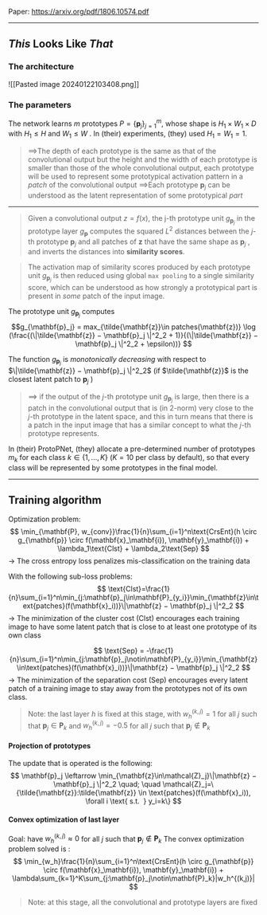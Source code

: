 Paper: https://arxiv.org/pdf/1806.10574.pdf

---
_This_ Looks Like _That_
--
### The architecture
![[Pasted image 20240122103408.png]]

### The parameters

The network learns $m$ prototypes $P = \{\mathbf{p}_j \}^m_{j=1}$, whose shape is $H_1 × W_1 × D$ with $H_1 ≤ H$ and $W_1 ≤ W$ . In (their) experiments, (they) used $H_1 = W_1 = 1$.  

> ==>The depth of each prototype is the same as that of the convolutional output but the height and the width of each prototype is smaller than those of the whole convolutional output, each prototype will be used to represent some prototypical activation pattern in a *patch* of the convolutional output
> ==>Each prototype $\mathbf{p}_j$ can be understood as the latent representation of some prototypical *part*

---
> Given a convolutional output $z = f (x)$, the j-th prototype unit $g_{\mathbf{p}_j}$ in the prototype layer $g_\mathbf{p}$ computes the squared $L^2$ distances between the $j$-th prototype $\mathbf{p}_j$ and all patches of $\mathbf{z}$ that have the same shape as $\mathbf{p}_j$ , and inverts the distances into **similarity scores**.

> The activation map of similarity scores produced by each prototype unit $g_{\mathbf{p}_j}$ is then reduced using global $\texttt{max pooling}$ to a single similarity score, which can be understood as how strongly a prototypical part is present in *some* patch of the input image.

The prototype unit $g_{\mathbf{p}_j}$ computes 
$$g_{\mathbf{p}_j} = max_{\tilde{\mathbf{z}}\in patches(\mathbf{z})} \log (\frac{(\|\tilde{\mathbf{z}} − \mathbf{p}_j \|^2_2 + 1)}{(\|\tilde{\mathbf{z}} − \mathbf{p}_j \|^2_2 + \epsilon))}
$$

The function $g_{\mathbf{p}_j}$ is *monotonically decreasing* with respect to $\|\tilde{\mathbf{z}} − \mathbf{p}_j \|^2_2$ (if $\tilde{\mathbf{z}}$ is the closest latent patch to $\mathbf{p}_j$ )
> ==> if the output of the $j$-th prototype unit $g_{\mathbf{p}_j}$ is large, then there is a patch in the convolutional output that is (in 2-norm) very close to the $j$-th prototype in the latent space, and this in turn means that there is a patch in the input image that has a similar concept to what the $j$-th prototype represents.

In (their) ProtoPNet, (they) allocate a pre-determined number of prototypes $m_k$ for each class $k ∈ \{1, ..., K\}$ 
($K=10$ per class by default), so that every class will be represented by some prototypes in the final model. 

---
## Training algorithm

Optimization problem:
$$
\min_{\mathbf{P}, w_{conv}}\frac{1}{n}\sum_{i=1}^n\text{CrsEnt}(h \circ g_{\mathbf{p}} \circ f(\mathbf{x}_\mathbf{i}), \mathbf{y}_\mathbf{i}) + \lambda_1\text{Clst} + \lambda_2\text{Sep}
$$
-> The cross entropy loss penalizes mis-classification on the training data


With the following sub-loss problems:
$$
\text{Clst}=\frac{1}{n}\sum_{i=1}^n\min_{j:\mathbf{p}_j\in\mathbf{P}_{y_i}}\min_{\mathbf{z}\in\text{patches}(f(\mathbf{x}_i))}\|\mathbf{z} − \mathbf{p}_j \|^2_2
$$
-> The minimization of the cluster cost (Clst) encourages each training image to have some latent patch that is close to at least one prototype of its own class


$$
\text{Sep} = -\frac{1}{n}\sum_{i=1}^n\min_{j:\mathbf{p}_j\notin\mathbf{P}_{y_i}}\min_{\mathbf{z}\in\text{patches}(f(\mathbf{x}_i))}\|\mathbf{z} − \mathbf{p}_j \|^2_2
$$
-> The minimization of the separation cost (Sep) encourages every latent patch of a training image to stay away from the prototypes not of its own class.

> Note: the last layer $h$ is fixed at this stage, with $w_h^{(k,j)}=1$ for all $j$ such that $\mathbf{p}_j \in \mathbf{P}_k$ and 
> $w_h^{(k,j)}=-0.5$ for all $j$ such that $\mathbf{p}_j \notin \mathbf{P}_k$

#### Projection of prototypes
The update that is operated is the following:
$$
\mathbf{p}_j \leftarrow \min_{\mathbf{z}\in\mathcal{Z}_j}\|\mathbf{z} − \mathbf{p}_j \|^2_2
\quad; \quad
\mathcal{Z}_j=\{\tilde{\mathbf{z}}:\tilde{\mathbf{z}} \in \text{patches}(f(\mathbf{x}_i)),  \forall i \text{  s.t.  } y_i=k\}
$$

#### Convex optimization of last layer
Goal:   have $w_h^{(k,j)}\approx0$ for all $j$ such that $\mathbf{p}_j \notin \mathbf{P}_k$ 
The convex optimization problem solved is :
$$
\min_{w_h}\frac{1}{n}\sum_{i=1}^n\text{CrsEnt}(h \circ g_{\mathbf{p}} \circ f(\mathbf{x}_\mathbf{i}), \mathbf{y}_\mathbf{i}) + \lambda\sum_{k=1}^K\sum_{j:\mathbf{p}_j\notin\mathbf{P}_k}|w_h^{(k,j)}|
$$
> Note: at this stage, all the convolutional and prototype layers are fixed